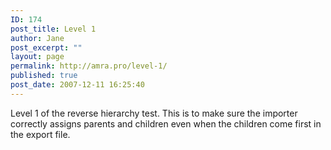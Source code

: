 ```yaml
---
ID: 174
post_title: Level 1
author: Jane
post_excerpt: ""
layout: page
permalink: http://amra.pro/level-1/
published: true
post_date: 2007-12-11 16:25:40
---
```

Level 1 of the reverse hierarchy test.  This is to make sure the importer correctly assigns parents and children even when the children come first in the export file.